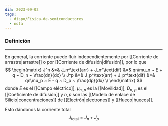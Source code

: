 ```yaml
---
dia: 2023-09-02
tags:
  - dispo/Física-de-semiconductores
  - nota
---
```

### Definición
---
En general, la corriente puede fluir independientemente por [[Corriente de arrastre|arrastre]] o por [[Corriente de difusión|difusión]], por lo que $$ \begin{matrix} 
	J^n &=& J_n^\text{arr} + J_n^\text{dif} &=& qn\mu_n ~ E + q ~ D_n ~ \frac{dn}{dx} \\
	J^p &=& J_p^\text{arr} + J_p^\text{dif} &=& qn\mu_p ~ E - q ~ D_p ~ \frac{dp}{dx} \\
\end{matrix} $$ donde $E$ es el [[Campo eléctrico]], $\mu_{n, ~p}$ es la [[Movilidad]], $D_{n, ~p}$ es el [[Coeficiente de difusión]] y $n, p$ son las [[Modelo de enlace de Silicio|concentraciones]] de [[Electrón|electrones]] y [[Hueco|huecos]]. 

Esto dándonos la corriente total $$ J_\text{total} = J_n + J_p $$